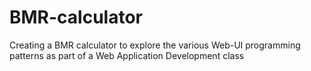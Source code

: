 # BMR-calculator
Creating a BMR calculator to explore the various Web-UI programming patterns as part of a Web Application Development class
